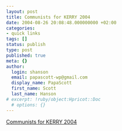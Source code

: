 ```yaml
---
layout: post
title: Communists for KERRY 2004
date: 2004-08-26 20:08:48.000000000 +02:00
categories:
- quick links
tags: []
status: publish
type: post
published: true
meta: {}
author:
  login: shanson
  email: papascott-wp@gmail.com
  display_name: PapaScott
  first_name: Scott
  last_name: Hanson
# excerpt: !ruby/object:Hpricot::Doc
  # options: {}
---
```

<p><a href="http://www.communistsforkerry.com/">Communists for KERRY 2004</a></p>
